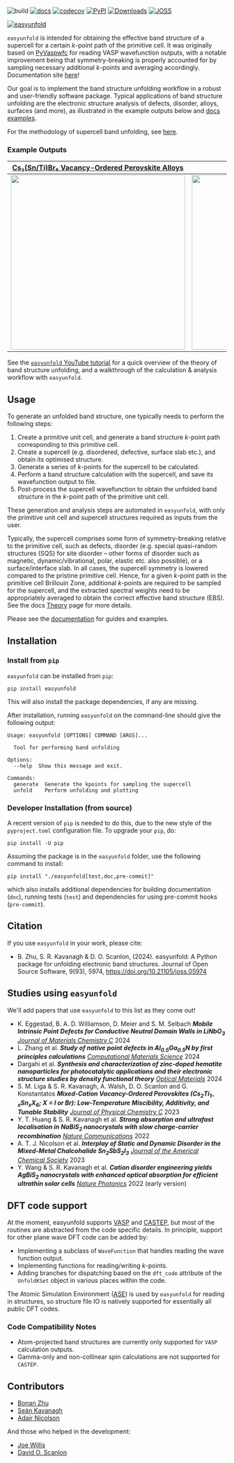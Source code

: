 ![build](https://github.com/SMTG-Bham/easyunfold/actions/workflows/ci.yaml/badge.svg)
[![docs](https://github.com/SMTG-Bham/easyunfold/actions/workflows/docs.yaml/badge.svg)](https://smtg-Bham.github.io/easyunfold/)
[![codecov](https://codecov.io/gh/SMTG-Bham/easyunfold/branch/main/graph/badge.svg?token=XLLWWU5UM2)](https://codecov.io/gh/SMTG-Bham/easyunfold)
[![PyPI](https://img.shields.io/pypi/v/easyunfold)](https://pypi.org/project/easyunfold)
[![Downloads](https://img.shields.io/pypi/dm/easyunfold)](https://smtg-Bham.github.io/easyunfold/)
[![JOSS](https://joss.theoj.org/papers/10.21105/joss.05974/status.svg)](https://doi.org/10.21105/joss.05974)

[![easyunfold](docs/img/logo.svg)](https://smtg-Bham.github.io/easyunfold/)

`easyunfold` is intended for obtaining the effective band structure of a supercell for a certain _k_-point
path of the primitive cell. It was originally based on
[PyVaspwfc](https://github.com/QijingZheng/VaspBandUnfolding) for reading VASP wavefunction outputs,
with a notable improvement being that symmetry-breaking is properly accounted for by sampling necessary
additional _k_-points and averaging accordingly. Documentation site
[here](https://smtg-bham.github.io/easyunfold/)!

Our goal is to implement the band structure unfolding workflow in a robust and user-friendly software
package.
Typical applications of band structure unfolding are the electronic structure analysis of defects, disorder, alloys, surfaces (and more), as illustrated in the example outputs below and [docs examples](https://smtg-bham.github.io/easyunfold/examples.html).

For the methodology of supercell band unfolding, see
[here](https://link.aps.org/doi/10.1103/PhysRevB.85.085201).

### Example Outputs
[Cs₂(Sn/Ti)Br₆ Vacancy-Ordered Perovskite Alloys](https://doi.org/10.1021/acs.jpcc.3c05204) |     Oxygen Vacancy (*V*ₒ⁰) in MgO
:-------------------------:|:------------------------------------:
<img src="docs/img/CSTB_easyunfold.gif" height="400"/> | <img src="examples/MgO/unfold_project_MgO_v_O_0_tall.png" height="400"/>

See the [`easyunfold` YouTube tutorial](https://youtu.be/9zeABbd1r1U?si=Oix3Bamiw8DZaMO4) for a quick overview of the theory of band structure unfolding, and a walkthrough of the calculation & analysis workflow with `easyunfold`.

## Usage

To generate an unfolded band structure, one typically needs to perform the following steps:

1. Create a primitive unit cell, and generate a band structure _k_-point path corresponding to this
   primitive cell.
2. Create a supercell (e.g. disordered, defective, surface slab etc.), and obtain its optimised structure.
3. Generate a series of _k_-points for the supercell to be calculated.
4. Perform a band structure calculation with the supercell, and save its wavefunction output to file.
5. Post-process the supercell wavefunction to obtain the unfolded band structure in the _k_-point path
   of the primitive unit cell.

These generation and analysis steps are automated in `easyunfold`, with only the primitive unit cell and
supercell structures required as inputs from the user.

Typically, the supercell comprises some form of symmetry-breaking relative to the primitive cell, such
as defects, disorder (e.g. special quasi-random structures (SQS) for site disorder – other forms of
disorder such as magnetic, dynamic/vibrational, polar, elastic etc. also possible), or a surface/interface
slab.
In all cases, the supercell symmetry is lowered compared to the pristine primitive cell.
Hence, for a given _k_-point path in the primitive cell Brillouin Zone, additional _k_-points are
required to be sampled for the supercell, and the extracted spectral weights need to be appropriately
averaged to obtain the correct effective band structure (EBS). See the docs
[Theory](https://smtg-bham.github.io/easyunfold/theory.html) page for more details.
<!-- when JOSS submitted, add link to paper (discussion of theory) here! -->
<!--- When JOSS submitted, add 'License and Citation' section here, and `CITATION.cff` file --->

Please see the [documentation](https://smtg-bham.github.io/easyunfold/) for guides and examples.

## Installation

### Install from `pip`

`easyunfold` can be installed from `pip`:

```
pip install easyunfold
```

This will also install the package dependencies, if any are missing.

After installation, running `easyunfold` on the command-line should give the following output:

```
Usage: easyunfold [OPTIONS] COMMAND [ARGS]...

  Tool for performing band unfolding

Options:
  --help  Show this message and exit.

Commands:
  generate  Generate the kpoints for sampling the supercell
  unfold    Perform unfolding and plotting
```

### Developer Installation (from source)

A recent version of `pip` is needed to do this, due to the new style of the `pyproject.toml` configuration
file.
To upgrade your `pip`, do:

```
pip install -U pip
```

Assuming the package is in the `easyunfold` folder, use the following command to install:

```
pip install "./easyunfold[test,doc,pre-commit]"
```

which also installs additional dependencies for building documentation (`doc`), running tests (`test`) and
dependencies for using pre-commit hooks (`pre-commit`).

## Citation

If you use `easyunfold` in your work, please cite:
- B. Zhu, S. R. Kavanagh & D. O. Scanlon, (2024). easyunfold: A Python package for unfolding electronic band structures. Journal of Open Source Software, 9(93), 5974, https://doi.org/10.21105/joss.05974

## Studies using `easyunfold`

We'll add papers that use `easyunfold` to this list as they come out!

- K. Eggestad, B. A. D. Williamson, D. Meier and S. M. Selbach **_Mobile Intrinsic Point Defects for Conductive Neutral Domain Walls in LiNbO<sub>3</sub>_** [_Journal of Materials Chemistry C_](https://doi.org/10.1039/D4TC02856B) 2024
- L. Zhang et al. **_Study of native point defects in Al<sub>0.5</sub>Ga<sub>0.5</sub>N by first principles calculations_** [_Computational Materials Science_](https://doi.org/10.1016/j.commatsci.2024.113312) 2024
- Dargahi et al. **_Synthesis and characterization of zinc-doped hematite nanoparticles for photocatalytic applications and their electronic structure studies by density functional theory_** [_Optical Materials_](https://doi.org/10.1016/j.optmat.2024.116234) 2024
- S. M. Liga & S. R. Kavanagh, A. Walsh, D. O. Scanlon and G. Konstantatos **_Mixed-Cation Vacancy-Ordered Perovskites (Cs<sub>2</sub>Ti<sub>1–x</sub>Sn<sub>x</sub>X<sub>6</sub>; X = I or Br): Low-Temperature Miscibility, Additivity, and Tunable Stability_** [_Journal of Physical Chemistry C_](https://doi.org/10.1021/acs.jpcc.3c05204) 2023
- Y. T. Huang & S. R. Kavanagh et al. **_Strong absorption and ultrafast localisation in NaBiS<sub>2</sub> nanocrystals with slow charge-carrier recombination_** [_Nature Communications_](https://www.nature.com/articles/s41467-022-32669-3) 2022
- A. T. J. Nicolson et al. **_Interplay of Static and Dynamic Disorder in the Mixed-Metal Chalcohalide Sn<sub>2</sub>SbS<sub>2</sub>I<sub>3</sub>_** [_Journal of the Americal Chemical Society_](https://doi.org/10.1021/jacs.2c13336) 2023
- Y. Wang & S. R. Kavanagh et al. **_Cation disorder engineering yields AgBiS<sub>2</sub> nanocrystals with enhanced optical absorption for efficient ultrathin solar cells_** [_Nature Photonics_](https://www.nature.com/articles/s41566-021-00950-4) 2022 (early version)
<!-- Others? -->

## DFT code support

At the moment, easyunfold supports [VASP](https://www.vasp.at) and [CASTEP](http://www.castep.org), but most of the routines are abstracted from the code specific details.
In principle, support for other plane wave DFT code can be added by:

- Implementing a subclass of `WaveFunction` that handles reading the wave function output.
- Implementing functions for reading/writing _k_-points.
- Adding branches for dispatching based on the `dft_code` attribute of the `UnfoldKSet` object in
  various places within the code.

The Atomic Simulation Environment ([ASE](https://wiki.fysik.dtu.dk/ase/)) is used by `easyunfold` for
reading in structures, so structure file IO is natively supported for essentially all public DFT codes.

### Code Compatibility Notes
- Atom-projected band structures are currently only supported for `VASP` calculation outputs.
- Gamma-only and non-collinear spin calculations are not supported for `CASTEP`.

## Contributors
- [Bonan Zhu](https://github.com/zhubonan)
- [Seán Kavanagh](https://github.com/kavanase)
- [Adair Nicolson](https://github.com/adair-nicolson)

And those who helped in the development:
- [Joe Willis](https://github.com/joebesity)
- [David O. Scanlon](http://davidscanlon.com/?page_id=5)
